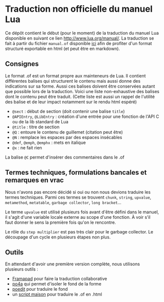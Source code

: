 # Traduction non officielle du manuel Lua

Ce dépôt contient le début (pour le moment) de la traduction du manuel
Lua disponible en suivant ce lien http://www.lua.org/manual/.
La traduction se fait à partir du fichier `manual.of` disponible
[ici](https://github.com/lua/manual) afin de profiter d'un format structuré
exportable en html (et peut être en markdown).

## Consignes

Le format .of est un format propre aux mainteneurs de Lua.
Il contient différentes balises qui structurent le contenu mais aussi donne
des indications sur sa forme.
Aussi ces balises doivent être conservées autant que possible lors de la traduction.
Voici une liste non-exhaustive des balises dont le contenu peut être traduit.
(Cette liste est aussi un rappel de l'utilité des balise et de leur impact notamment
sur le rendu html espéré)

  - `@sect` : début de section (doit contenir une balise `title`)
  - `@APIEntry`, `@LibEntry` : création d'une entrée pour une fonction de l'API C ou de la lib standard de Lua
  - `@title`  : titre de section
  - `@Q` : entoure le contenu de guillemet (citation peut être)
  - `@N` : remplace les espaces par des espaces insécables
  - `@def`, `@emph`, `@emphx` : mets en italique
  - `@x` : ne fait rien

La balise `@C` permet d'insérer des commentaires dans le .of

## Termes techniques, formulations bancales et remarques en vrac

Nous n'avons pas encore décidé si oui ou non nous devions traduire les termes techniques.
Parmi ces termes se trouvent `chunk`, `string`, `upvalue`, `metamethod`, `metatable`, `garbage collector`, `long bracket`…

Le terme `upvalue` est utilisé plusieurs fois avant d'être défini dans le manuel, il s'agit d'une variable locale externe au scope d'une fonction. À voir s'il faut donner le sens la première fois qu'on le rencontre.

Le rôle du `step multiplier` est pas très clair pour le garbage collector. Le découpage d'un cycle en plusieurs étapes non plus.

## Outils

En attendant d'avoir une première version complète, nous utilisons plusieurs outils :

 - [Framapad](https://framapad.org/) pour faire la traduction collaborative
 - [po4a](http://po4a.alioth.debian.org/) qui permet d'isoler le fond de la forme
 - [poedit](https://poedit.net/) pour traduire le fond
 - un [script maison](./tools/of_to_html.lua) pour traduire le .of en .html





